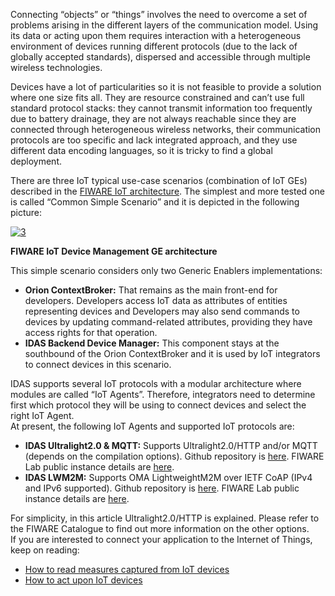 Connecting “objects” or “things” involves the need to overcome a set of
problems arising in the different layers of the communication model.
Using its data or acting upon them requires interaction with a
heterogeneous environment of devices running different protocols (due to
the lack of globally accepted standards), dispersed and accessible
through multiple wireless technologies.  

Devices have a lot of particularities so it is not feasible to provide a
solution where one size fits all. They are resource constrained and
can’t use full standard protocol stacks: they cannot transmit
information too frequently due to battery drainage, they are not always
reachable since they are connected through heterogeneous wireless
networks, their communication protocols are too specific and lack
integrated approach, and they use different data encoding languages, so
it is tricky to find a global deployment.  

There are three IoT typical use-case scenarios (combination of IoT GEs)
described in the [FIWARE IoT
architecture](http://forge.fiware.org/plugins/mediawiki/wiki/fiware/index.php/Internet_of_Things_%28IoT%29_Services_Enablement_Architecture).
The simplest and more tested one is called “Common Simple Scenario” and
it is depicted in the following picture: 

[![3](http://www.fiware.org/wp-content/uploads/2014/11/3.png)](http://www.fiware.org/wp-content/uploads/2014/11/3.png)

**FIWARE IoT Device Management GE architecture**

This simple scenario considers only two Generic Enablers
implementations:

-   **Orion ContextBroker:** That remains as the main front-end for
    developers. Developers access IoT data as attributes of entities
    representing devices and Developers may also send commands to
    devices by updating command-related attributes, providing they have
    access rights for that operation.
-   **IDAS Backend Device Manager:** This component stays at the
    southbound of the Orion ContextBroker and it is used by IoT
    integrators to connect devices in this scenario.

IDAS supports several IoT protocols with a modular architecture where
modules are called “IoT Agents”. Therefore, integrators need to
determine first which protocol they will be using to connect devices and
select the right IoT Agent.   
 At present, the following IoT Agents and supported IoT protocols are:

-   **IDAS Ultralight2.0 & MQTT:** Supports Ultralight2.0/HTTP and/or
    MQTT (depends on the compilation options). Github repository is
    [here](https://github.com/telefonicaid/fiware-IoTAgent-Cplusplus/).
    FIWARE Lab public instance details are
    [here](http://catalogue.fiware.org/enablers/backend-device-management-idas/instances). 
-   **IDAS LWM2M:** Supports OMA LightweightM2M over IETF CoAP (IPv4 and
    IPv6 supported). Github repository is
    [here](https://github.com/telefonicaid/lightweightm2m-iotagent).
    FIWARE Lab public instance details are
    [here](http://catalogue.fiware.org/enablers/backend-device-management-idas/instances).

For simplicity, in this article Ultralight2.0/HTTP is explained. Please
refer to the FIWARE Catalogue to find out more information on the other
options.  
 If you are interested to connect your application to the Internet of
Things, keep on reading:

-   [How to read measures captured from IoT
    devices](http://www.fiware.org/devguides/connection-to-the-internet-of-things/how-to-read-measures-captured-from-iot-devices/) 
-   [How to act upon IoT
    devices](http://www.fiware.org/devguides/connection-to-the-internet-of-things/how-to-act-upon-iot-devices/)

 
